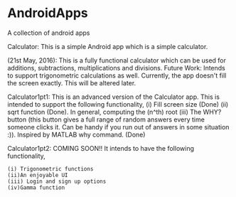 # AndroidApps
A collection of android apps

Calculator: This is a simple Android app which is a simple calculator.

(21st May, 2016): This is a fully functional calculator which can be used for additions, subtractions, multiplications and divisions. Future Work: Intends to support trigonometric calculations as well. Currently, the app doesn't fill the screen exactly. This will be altered later.

Calculator1pt1: This is an advanced version of the Calculator app. This is intended to support the following functionality,
	(i) Fill screen size (Done)
	(ii) sqrt function (Done). In general, computing the (n^th) root
	(iii) The WHY? button (this button gives a full range of random answers every time someone clicks it. Can be handy if you run out of answers in some situation :)). Inspired by MATLAB why command. (Done)

Calculator1pt2: COMING SOON!! It intends to have the following functionality,

	(i) Trigonometric functions
	(ii)An enjoyable UI
	(iii) Login and sign up options
	(iv)Gamma function
